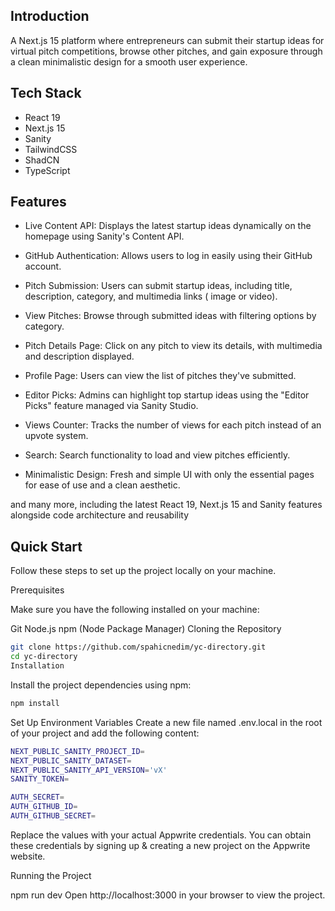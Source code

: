 ## Introduction
A Next.js 15 platform where entrepreneurs can submit their startup ideas for virtual pitch competitions, browse other pitches, and gain exposure through a clean minimalistic design for a smooth user experience.

## Tech Stack
- React 19
- Next.js 15
- Sanity
- TailwindCSS
- ShadCN
- TypeScript

## Features
- Live Content API: Displays the latest startup ideas dynamically on the homepage using Sanity's Content API.

- GitHub Authentication: Allows users to log in easily using their GitHub account.

- Pitch Submission: Users can submit startup ideas, including title, description, category, and multimedia links ( image or video).

- View Pitches: Browse through submitted ideas with filtering options by category.

- Pitch Details Page: Click on any pitch to view its details, with multimedia and description displayed.

- Profile Page: Users can view the list of pitches they've submitted.

- Editor Picks: Admins can highlight top startup ideas using the "Editor Picks" feature managed via Sanity Studio.

- Views Counter: Tracks the number of views for each pitch instead of an upvote system.

- Search: Search functionality to load and view pitches efficiently.

- Minimalistic Design: Fresh and simple UI with only the essential pages for ease of use and a clean aesthetic.

and many more, including the latest React 19, Next.js 15 and Sanity features alongside code architecture and reusability

## Quick Start
Follow these steps to set up the project locally on your machine.

Prerequisites

Make sure you have the following installed on your machine:

Git
Node.js
npm (Node Package Manager)
Cloning the Repository

```bash
git clone https://github.com/spahicnedim/yc-directory.git
cd yc-directory
Installation
```

Install the project dependencies using npm:
```bash
npm install
```
Set Up Environment Variables
Create a new file named .env.local in the root of your project and add the following content:
```bash
NEXT_PUBLIC_SANITY_PROJECT_ID=
NEXT_PUBLIC_SANITY_DATASET=
NEXT_PUBLIC_SANITY_API_VERSION='vX'
SANITY_TOKEN=

AUTH_SECRET= 
AUTH_GITHUB_ID=
AUTH_GITHUB_SECRET=
```
Replace the values with your actual Appwrite credentials. You can obtain these credentials by signing up & creating a new project on the Appwrite website.

Running the Project

npm run dev
Open http://localhost:3000 in your browser to view the project.
